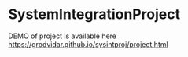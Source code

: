 # SystemIntegrationProject

DEMO of project is available here https://grodvidar.github.io/sysintproj/project.html
